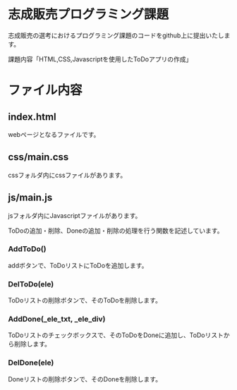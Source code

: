 # 志成販売プログラミング課題

志成販売の選考におけるプログラミング課題のコードをgithub上に提出いたします。

課題内容「HTML,CSS,Javascriptを使用したToDoアプリの作成」

# ファイル内容

## index.html

webページとなるファイルです。

## css/main.css

cssフォルダ内にcssファイルがあります。

## js/main.js

jsフォルダ内にJavascriptファイルがあります。

ToDoの追加・削除、Doneの追加・削除の処理を行う関数を記述しています。



### AddToDo()

addボタンで、ToDoリストにToDoを追加します。

### DelToDo(ele)

ToDoリストの削除ボタンで、そのToDoを削除します。

### AddDone(_ele_txt, _ele_div)

ToDoリストのチェックボックスで、そのToDoをDoneに追加し、ToDoリストから削除します。

### DelDone(ele)

Doneリストの削除ボタンで、そのDoneを削除します。
